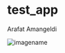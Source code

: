 # test_app

Arafat Amangeldi


![imagename](https://drive.google.com/file/d/1tsEAqK6YHroWDJymp8bn6EELyiX6kWdf/view)
